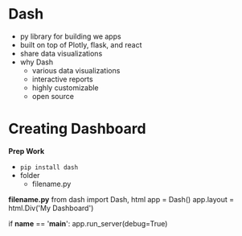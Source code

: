# Dash
- py library for building we apps
- built on top of Plotly, flask, and react
- share data visualizations
- why Dash
    - various data visualizations
    - interactive reports
    - highly customizable
    - open source

# Creating Dashboard
**Prep Work**
- `pip install dash`
- folder
    - filename.py

**filename.py**
from dash import Dash, html
app = Dash()
app.layout = html.Div('My Dashboard')

if __name__ == '__main__':
    app.run_server(debug=True)
